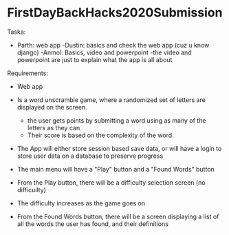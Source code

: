 # FirstDayBackHacks2020Submission
Taska:
- Parth: web app
-Dustin: basics and check the web app (cuz u know django)
-Anmol: Basics, video and powerpoint
-the video and powerpoint are just to explain what the app is all about

Requirements:
- Web app
- Is a word unscramble game, where a randomized set of letters are displayed on the screen.
  - the user gets points by submitting a word using as many of the letters as they can
  - Their score is based on the complexity of the word
  
- The App will either store session based save data, or will have a login to store user data on a database to preserve progress
- The main menu will have a "Play" button and a "Found Words" button

- From the Play button, there will be a difficulty selection screen (no difficuilty)
- The difficulty increases as the game goes on

- From the Found Words button, there will be a screen displaying a list of all the words the user has found, and their definitions

